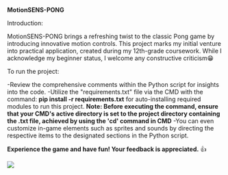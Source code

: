 **MotionSENS-PONG**

Introduction:

MotionSENS-PONG brings a refreshing twist to the classic Pong game by introducing innovative motion controls. This project marks my initial venture into practical application, created during my 12th-grade coursework. While I acknowledge my beginner status, I welcome any constructive criticism😁

To run the project:

-Review the comprehensive comments within the Python script for insights into the code.
-Utilize the "requirements.txt" file via the CMD with the command: **pip install -r requirements.txt** for auto-installing required modules to run this project.
**Note: Before executing the command, ensure that your CMD's active directory is set to the project directory containing the .txt file, achieved by using the 'cd'              command in CMD**
-You can even customize in-game elements such as sprites and sounds by directing the respective items to the designated sections in the Python script.

**Experience the game and have fun! Your feedback is appreciated.** 👍



   ![](https://user-images.githubusercontent.com/74038190/225813708-98b745f2-7d22-48cf-9150-083f1b00d6c9.gif)
